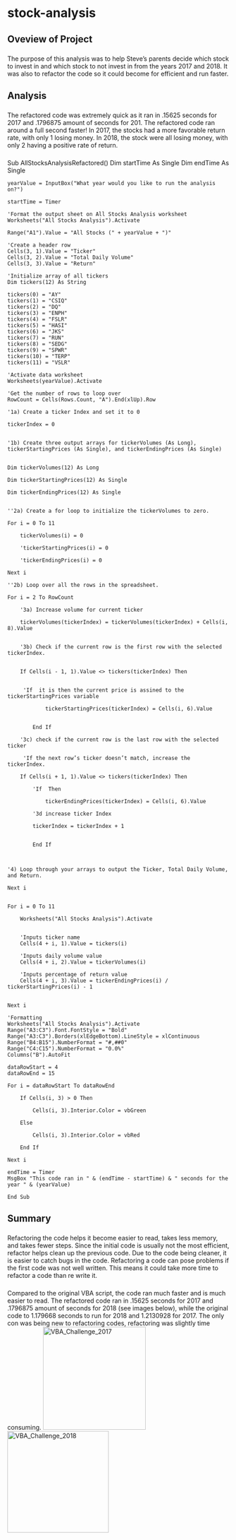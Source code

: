 # stock-analysis

## Oveview of Project
###
The purpose of this analysis was to help Steve’s parents decide which stock to invest in and which stock to not invest in from the years 2017 and 2018. It was also to refactor the code so it could become for efficient and run faster. 
## Analysis
###
The refactored code was extremely quick as it ran in .15625 seconds for 2017 and .1796875 amount of seconds for 201. The refactored code ran around a full second faster! In 2017, the stocks had a more favorable return rate, with only 1 losing money. In 2018, the stock were all losing money, with only 2 having a positive rate of return. 
###
Sub AllStocksAnalysisRefactored()
    Dim startTime As Single
    Dim endTime  As Single

    yearValue = InputBox("What year would you like to run the analysis on?")

    startTime = Timer
    
    'Format the output sheet on All Stocks Analysis worksheet
    Worksheets("All Stocks Analysis").Activate
    
    Range("A1").Value = "All Stocks (" + yearValue + ")"
    
    'Create a header row
    Cells(3, 1).Value = "Ticker"
    Cells(3, 2).Value = "Total Daily Volume"
    Cells(3, 3).Value = "Return"

    'Initialize array of all tickers
    Dim tickers(12) As String
    
    tickers(0) = "AY"
    tickers(1) = "CSIQ"
    tickers(2) = "DQ"
    tickers(3) = "ENPH"
    tickers(4) = "FSLR"
    tickers(5) = "HASI"
    tickers(6) = "JKS"
    tickers(7) = "RUN"
    tickers(8) = "SEDG"
    tickers(9) = "SPWR"
    tickers(10) = "TERP"
    tickers(11) = "VSLR"
    
    'Activate data worksheet
    Worksheets(yearValue).Activate
    
    'Get the number of rows to loop over
    RowCount = Cells(Rows.Count, "A").End(xlUp).Row
    
    '1a) Create a ticker Index and set it to 0

    tickerIndex = 0

    
    '1b) Create three output arrays for tickerVolumes (As Long), tickerStartingPrices (As Single), and tickerEndingPrices (As Single)
    
    
    Dim tickerVolumes(12) As Long
    
    Dim tickerStartingPrices(12) As Single
    
    Dim tickerEndingPrices(12) As Single
    
    
    ''2a) Create a for loop to initialize the tickerVolumes to zero.
    
    For i = 0 To 11
            
        tickerVolumes(i) = 0
        
        'tickerStartingPrices(i) = 0
        
        'tickerEndingPrices(i) = 0
        
    Next i
        
    ''2b) Loop over all the rows in the spreadsheet.

    For i = 2 To RowCount
    
        '3a) Increase volume for current ticker
        
        tickerVolumes(tickerIndex) = tickerVolumes(tickerIndex) + Cells(i, 8).Value
            
        
        '3b) Check if the current row is the first row with the selected tickerIndex.
    
            
        If Cells(i - 1, 1).Value <> tickers(tickerIndex) Then
        
         
         'If  it is then the current price is assined to the tickerStartingPrices variable
            
                tickerStartingPrices(tickerIndex) = Cells(i, 6).Value
                
        
            End If
        
        '3c) check if the current row is the last row with the selected ticker
         
         'If the next row’s ticker doesn’t match, increase the tickerIndex.
            
        If Cells(i + 1, 1).Value <> tickers(tickerIndex) Then
        
            'If  Then
            
                tickerEndingPrices(tickerIndex) = Cells(i, 6).Value
                
            '3d increase ticker Index
        
            tickerIndex = tickerIndex + 1
        
        
            End If
    

    
    '4) Loop through your arrays to output the Ticker, Total Daily Volume, and Return.
        
    Next i
    
    
    For i = 0 To 11
        
        Worksheets("All Stocks Analysis").Activate

        
        'Inputs ticker name
        Cells(4 + i, 1).Value = tickers(i)
            
        'Inputs daily volume value
        Cells(4 + i, 2).Value = tickerVolumes(i)
        
        'Inputs percentage of return value
        Cells(4 + i, 3).Value = tickerEndingPrices(i) / tickerStartingPrices(i) - 1
    
        
    Next i
    
    'Formatting
    Worksheets("All Stocks Analysis").Activate
    Range("A3:C3").Font.FontStyle = "Bold"
    Range("A3:C3").Borders(xlEdgeBottom).LineStyle = xlContinuous
    Range("B4:B15").NumberFormat = "#,##0"
    Range("C4:C15").NumberFormat = "0.0%"
    Columns("B").AutoFit

    dataRowStart = 4
    dataRowEnd = 15

    For i = dataRowStart To dataRowEnd
        
        If Cells(i, 3) > 0 Then
            
            Cells(i, 3).Interior.Color = vbGreen
            
        Else
        
            Cells(i, 3).Interior.Color = vbRed
            
        End If
        
    Next i
 
    endTime = Timer
    MsgBox "This code ran in " & (endTime - startTime) & " seconds for the year " & (yearValue)

    End Sub

## Summary
###
Refactoring the code helps it become easier to read, takes less memory, and takes fewer steps. Since the initial code is usually not the most efficient, refactor helps clean up the previous code. Due to the code being cleaner, it is easier to catch bugs in the code. Refactoring a code can pose problems if the first code was not well written. This means it could take more time to refactor a code than re write it. 
###
Compared to the original VBA script, the code ran much faster and is much easier to read. The refactored code ran in .15625 seconds for 2017 and .1796875 amount of seconds for 2018 (see images below), while the original code to 1.179668 seconds to run for 2018 and 1.2130928 for 2017. The only con was being new to refactoring codes, refactoring was slightly time consuming. 
<img width="233" alt="VBA_Challenge_2017" src="https://user-images.githubusercontent.com/110864175/186562286-75740e98-ad33-4974-8c34-54e3eca5cad9.png">
<img width="230" alt="VBA_Challenge_2018" src="https://user-images.githubusercontent.com/110864175/186562327-7adcdea2-c2a9-4d5e-beaf-b14f8d1fee74.png">
